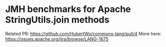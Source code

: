 # JMH benchmarks for Apache StringUtils.join methods

Related PR: https://github.com/HubertWo/commons-lang/pull/4
More here: https://issues.apache.org/jira/browse/LANG-1675
